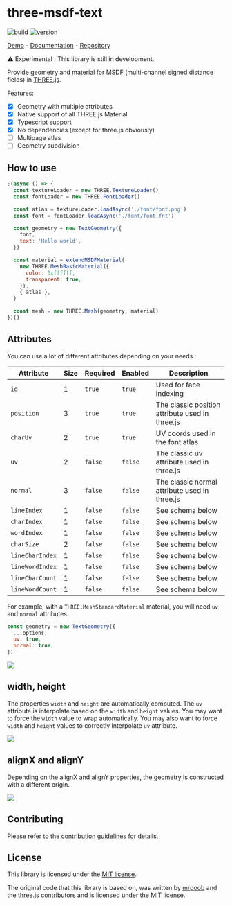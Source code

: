 # three-msdf-text

[![build](https://github.com/SolalDR/three-msdf-text/workflows/build/badge.svg?branch=master)](https://github.com/SolalDR/three-msdf-text/actions?workflow=build)
[![version](https://img.shields.io/github/package-json/v/SolalDR/three-msdf-text)](https://github.com/SolalDR/three-msdf-text)

[Demo](https://solaldr.github.io/three-msdf-text/public/demo/) -
[Documentation](https://solaldr.github.io/three-msdf-text/public/docs/) -
[Repository](https://github.com/SolalDR/three-msdf-text)

⚠️ Experimental : This library is still in development.

Provide geometry and material for MSDF (multi-channel signed distance fields) in [THREE.js](https://threejs.org).<br>

Features:

- [x] Geometry with multiple attributes
- [x] Native support of all THREE.js Material
- [x] Typescript support
- [x] No dependencies (except for three.js obviously)
- [ ] Multipage atlas
- [ ] Geometry subdivision

## How to use

```javascript
;(async () => {
  const textureLoader = new THREE.TextureLoader()
  const fontLoader = new THREE.FontLoader()

  const atlas = textureLoader.loadAsync('./font/font.png')
  const font = fontLoader.loadAsync('./font/font.fnt')

  const geometry = new TextGeometry({
    font,
    text: 'Hello world',
  })

  const material = extendMSDFMaterial(
    new THREE.MeshBasicMaterial({
      color: 0xffffff,
      transparent: true,
    }),
    { atlas },
  )

  const mesh = new THREE.Mesh(geometry, material)
})()
```

## Attributes

You can use a lot of different attributes depending on your needs :

| Attribute       | Size | Required | Enabled | Description                                     |
| --------------- | ---- | -------- | ------- | ----------------------------------------------- |
| `id`            | 1    | `true`   | `true`  | Used for face indexing                          |
| `position`      | 3    | `true`   | `true`  | The classic position attribute used in three.js |
| `charUv`        | 2    | `true`   | `true`  | UV coords used in the font atlas                |
| `uv`            | 2    | `false`  | `false` | The classic uv attribute used in three.js       |
| `normal`        | 3    | `false`  | `false` | The classic normal attribute used in three.js   |
| `lineIndex`     | 1    | `false`  | `false` | See schema below                                |
| `charIndex`     | 1    | `false`  | `false` | See schema below                                |
| `wordIndex`     | 1    | `false`  | `false` | See schema below                                |
| `charSize`      | 2    | `false`  | `false` | See schema below                                |
| `lineCharIndex` | 1    | `false`  | `false` | See schema below                                |
| `lineWordIndex` | 1    | `false`  | `false` | See schema below                                |
| `lineCharCount` | 1    | `false`  | `false` | See schema below                                |
| `lineWordCount` | 1    | `false`  | `false` | See schema below                                |

For example, with a `THREE.MeshStandardMaterial` material, you will need `uv` and `normal` attributes.

```javascript
const geometry = new TextGeometry({
  ...options,
  uv: true,
  normal: true,
})
```

<img src="https://solaldr.github.io/three-msdf-text/public/demo/assets/docs/optional.svg" />

## width, height

The properties `width` and `height` are automatically computed.
The `uv` attribute is interpolate based on the `width` and `height` values.
You may want to force the `width` value to wrap automatically.
You may also want to force `width` and `height` values to correctly interpolate `uv` attribute.

<img src="https://solaldr.github.io/three-msdf-text/public/demo/assets/docs/layout.svg" />

## alignX and alignY

Depending on the alignX and alignY properties, the geometry is constructed with a different origin.

<img src="https://solaldr.github.io/three-msdf-text/public/demo/assets/docs/alignment.svg" />

## Contributing

Please refer to the [contribution guidelines](https://github.com/SolalDR/three-msdf-text/blob/master/CONTRIBUTE.md) for details.

## License

This library is licensed under the [MIT license](LICENSE).

The original code that this library is based on, was written by [mrdoob](https://mrdoob.com) and the [three.js contributors](https://github.com/mrdoob/three.js/graphs/contributors) and is licensed under the [MIT license](https://github.com/mrdoob/three.js/blob/master/LICENSE).
